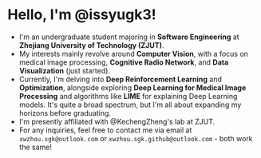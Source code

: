 # Hello, I'm @issyugk3!

- I'm an undergraduate student majoring in **Software Engineering** at **Zhejiang University of Technology (ZJUT)**.
- My interests mainly revolve around **Computer Vision**, with a focus on medical image processing, **Cognitive Radio Network**, and **Data Visualization** (just started).
- Currently, I'm delving into **Deep Reinforcement Learning** and **Optimization**, alongside exploring **Deep Learning for Medical Image Processing** and algorithms like **LIME** for explaining Deep Learning models. It's quite a broad spectrum, but I'm all about expanding my horizons before graduating.
- I'm presently affiliated with @KechengZheng's lab at ZJUT.
- For any inquiries, feel free to contact me via email at `xwzhou.sgk@outlook.com` or `xwzhou.sgk.github@outlook.com` - both work the same!
